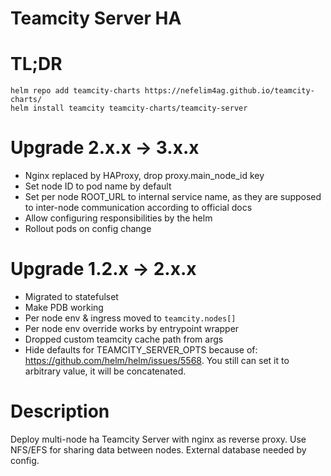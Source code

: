 # Teamcity Server HA

# TL;DR
```
helm repo add teamcity-charts https://nefelim4ag.github.io/teamcity-charts/
helm install teamcity teamcity-charts/teamcity-server
```

# Upgrade 2.x.x -> 3.x.x

* Nginx replaced by HAProxy, drop proxy.main_node_id key
* Set node ID to pod name by default
* Set per node ROOT_URL to internal service name, as they are supposed to inter-node communication according to official docs
* Allow configuring responsibilities by the helm
* Rollout pods on config change

# Upgrade 1.2.x -> 2.x.x

* Migrated to statefulset
* Make PDB working
* Per node env & ingress moved to `teamcity.nodes[]`
* Per node env override works by entrypoint wrapper
* Dropped custom teamcity cache path from args
* Hide defaults for TEAMCITY_SERVER_OPTS because of: https://github.com/helm/helm/issues/5568. You still can set it to arbitrary value, it will be concatenated.

# Description

Deploy multi-node ha Teamcity Server with nginx as reverse proxy. Use NFS/EFS for sharing data between nodes.
External database needed by config.

